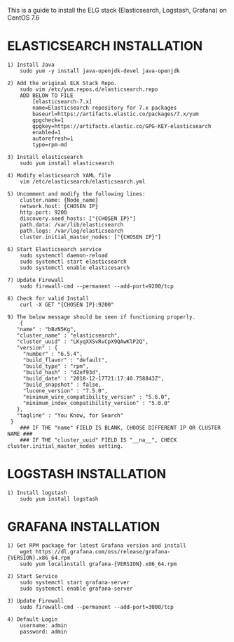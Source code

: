 This is a guide to install the ELG stack (Elasticsearch, Logstash,
Grafana) on CentOS 7.6

ELASTICSEARCH INSTALLATION
==========================

    1) Install Java
        sudo yum -y install java-openjdk-devel java-openjdk

    2) Add the original ELK Stack Repo.
        sudo vim /etc/yum.repos.d/elasticsearch.repo
        ADD BELOW TO FILE
            [elasticsearch-7.x]
            name=Elasticsearch repository for 7.x packages
            baseurl=https://artifacts.elastic.co/packages/7.x/yum
            gpgcheck=1
            gpgkey=https://artifacts.elastic.co/GPG-KEY-elasticsearch
            enabled=1
            autorefresh=1
            type=rpm-md

    3) Install elasticsearch
        sudo yum install elasticsearch

    4) Modify elasticsearch YAML file
        vim /etc/elasticsearch/elasticsearch.yml

    5) Uncomment and modify the following lines:
        cluster.name: {Node_name}
        network.host: {CHOSEN IP}
        http.port: 9200
        discovery.seed_hosts: ["{CHOSEN IP}"]
        path.data: /var/lib/elasticsearch
        path.logs: /var/log/elasticsearch
        cluster.initial_master_nodes: ["{CHOSEN IP}"]

    6) Start Elasticsearch service
        sudo systemctl daemon-reload
        sudo systemctl start elasticsearch
        sudo systemctl enable elasticesarch

    7) Update Firewall
        sudo firewall-cmd --permanent --add-port=9200/tcp

    8) Check for valid Install
        curl -X GET "{CHOSEN IP}:9200"

    9) The below message should be seen if functioning properly.
        {
       "name" : "bBzN5Kg",
       "cluster_name" : "elasticsearch",
       "cluster_uuid" : "LKyqXXSvRvCpX9QAwKlP2Q",
       "version" : {
         "number" : "6.5.4",
         "build_flavor" : "default",
         "build_type" : "rpm",
         "build_hash" : "d2ef93d",
         "build_date" : "2018-12-17T21:17:40.758843Z",
         "build_snapshot" : false,
         "lucene_version" : "7.5.0",
         "minimum_wire_compatibility_version" : "5.6.0",
         "minimum_index_compatibility_version" : "5.0.0"
       },
       "tagline" : "You Know, for Search"
     }
        ### IF THE "name" FIELD IS BLANK, CHOOSE DIFFERENT IP OR CLUSTER NAME ###
        ### IF THE "cluster_uuid" FIELD IS "__na__", CHECK cluster.initial_master_nodes setting.

LOGSTASH INSTALLATION
=====================

    1) Install logstash
        sudo yum install logstash

GRAFANA INSTALLATION
====================

    1) Get RPM package for latest Grafana version and install
        wget https://dl.grafana.com/oss/release/grafana-{VERSION}.x86_64.rpm 
        sudo yum localinstall grafana-{VERSION}.x86_64.rpm

    2) Start Service
        sudo systemctl start grafana-server
        sudo systemctl enable grafana-server

    3) Update Firewall
        sudo firewall-cmd --permanent --add-port=3000/tcp

    4) Default Login
        username: admin
        password: admin
